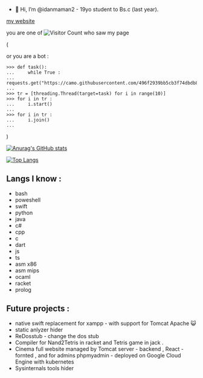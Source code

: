 - 👋 Hi, I’m @idanmaman2 - 19yo student to Bs.c (last year). 


[my website](https://idanmaman2.github.io/index.html)

you are one of 
![Visitor Count](https://profile-counter.glitch.me/idanmaman2/count.svg)
who saw my page 

(

or you are a bot : 
```
>>> def task():
...     while True : 
...             requests.get("https://camo.githubusercontent.com/496f2939bb5cb3f74dbdb821c20d29b52f63b943a9af4ccb5fb0a51fe8cc21f8/68747470733a2f2f70726f66696c652d636f756e7465722e676c697463682e6d652f6964616e6d616d616e322f636f756e742e737667")
... 
>>> tr = [threading.Thread(target=task) for i in range(10)] 
>>> for i in tr : 
...     i.start()
... 
>>> for i in tr : 
...     i.join()
... 

```
)


[![Anurag's GitHub stats](https://github-readme-stats.vercel.app/api?username=idanmaman2)](https://github.com/anuraghazra/github-readme-stats)
<!---
idanmaman2/idanmaman2 is a ✨ special ✨ repository because its `README.md` (this file) appears on your GitHub profile.
You can click the Preview link to take a look at your changes.
--->
[![Top Langs](https://github-readme-stats.vercel.app/api/top-langs/?username=idanmaman2&langs_count=8)](https://github.com/anuraghazra/github-readme-stats)

## Langs I know : 
* bash 
* poweshell 
* swift
* python 
* java
* c#
* cpp
* c 
* dart
* js 
* ts 
* asm x86 
* asm mips
* ocaml 
* racket
* prolog

## Future projects : 
  * native swift replacement for xampp - with support for Tomcat Apache 😺
  * static anlyzer hider 
  * ReDosstub - change the dos stub 
  * Compiler for Nand2Tetris in racket and Tetris game in jack . 
  * Cinema full website managed by Tomcat server - backend , React - fornted , and for admins phpmyadmin - deployed on Google Cloud Engine with kubernetes
  * Sysinternals tools hider  
   
